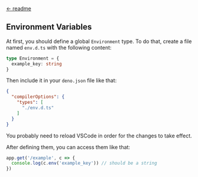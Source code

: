 [← readme](https://github.com/azurystudio/cheetah#readme)

## Environment Variables

At first, you should define a global `Environment` type. To do that, create a file named `env.d.ts` with the following content:

```ts
type Environment = {
  example_key: string
}
```

Then include it in your `deno.json` file like that:

```json
{
  "compilerOptions": {
    "types": [
      "./env.d.ts"
    ]
  }
}
```

You probably need to reload VSCode in order for the changes to take effect.

After defining them, you can access them like that:

```ts
app.get('/example', c => {
  console.log(c.env('example_key')) // should be a string
})
```

